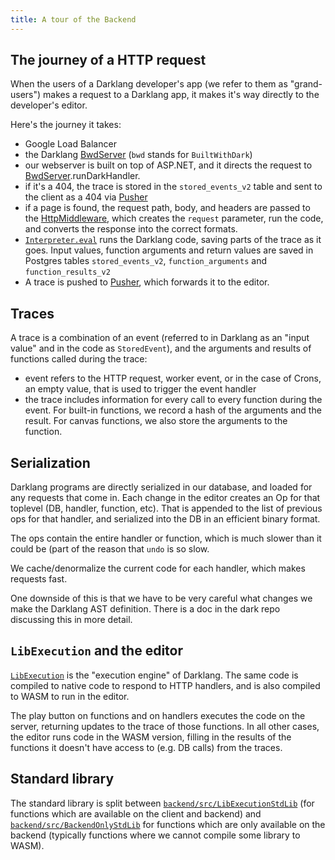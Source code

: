 ```yaml
---
title: A tour of the Backend
---
```


## The journey of a HTTP request

When the users of a Darklang developer's app (we refer to them as "grand-users")
makes a request to a Darklang app, it makes it's way directly to the developer's
editor.

Here's the journey it takes:

- Google Load Balancer
- the Darklang
  [BwdServer](https://github.com/darklang/dark/blob/main/backend/src/BwdServer/Server.fs)
  (`bwd` stands for `BuiltWithDark`)
- our webserver is built on top of ASP.NET, and it directs the request to
  [BwdServer](https://github.com/darklang/dark/blob/main/backend/src/BwdServer/Server.fs).runDarkHandler.
- if it's a 404, the trace is stored in the `stored_events_v2` table and sent to
  the client as a 404 via [Pusher](https://pusher.com)
- if a page is found, the request path, body, and headers are passed to the
  [HttpMiddleware](https://github.com/darklang/dark/blob/main/backend/src/HttpMiddleware),
  which creates the `request` parameter, run the code, and converts the response
  into the correct formats.
- [`Interpreter.eval`](https://github.com/darklang/dark/blob/main/backend/src/LibExecution/Interpreter.fs)
  runs the Darklang code, saving parts of the trace as it goes. Input values,
  function arguments and return values are saved in Postgres tables
  `stored_events_v2`, `function_arguments` and `function_results_v2`
- A trace is pushed to [Pusher](https://pusher.com), which forwards it to the
  editor.

## Traces

A trace is a combination of an event (referred to in Darklang as an "input
value" and in the code as `StoredEvent`), and the arguments and results of
functions called during the trace:

- event refers to the HTTP request, worker event, or in the case of Crons, an
  empty value, that is used to trigger the event handler
- the trace includes information for every call to every function during the
  event. For built-in functions, we record a hash of the arguments and the
  result. For canvas functions, we also store the arguments to the function.

## Serialization

Darklang programs are directly serialized in our database, and loaded for any
requests that come in. Each change in the editor creates an Op for that toplevel
(DB, handler, function, etc). That is appended to the list of previous ops for
that handler, and serialized into the DB in an efficient binary format.

The ops contain the entire handler or function, which is much slower than it
could be (part of the reason that `undo` is so slow.

We cache/denormalize the current code for each handler, which makes requests
fast.

One downside of this is that we have to be very careful what changes we make the
Darklang AST definition. There is a doc in the dark repo discussing this in more
detail.

## `LibExecution` and the editor

[`LibExecution`](https://github.com/darklang/dark/tree/main/backend/src/LibExecution)
is the "execution engine" of Darklang. The same code is compiled to native code
to respond to HTTP handlers, and is also compiled to WASM to run in the editor.

The play button on functions and on handlers executes the code on the server,
returning updates to the trace of those functions. In all other cases, the
editor runs code in the WASM version, filling in the results of the functions it
doesn't have access to (e.g. DB calls) from the traces.

## Standard library

The standard library is split between
[`backend/src/LibExecutionStdLib`](https://github.com/darklang/dark/tree/main/backend/src/LibExecutionStdLib)
(for functions which are available on the client and backend) and
[`backend/src/BackendOnlyStdLib`](https://github.com/darklang/dark/tree/main/backend/src/BackendOnlyStdLib)
for functions which are only available on the backend (typically functions where
we cannot compile some library to WASM).
